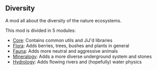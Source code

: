 Diversity
-
A mod all about the diversity of the nature ecosystems.

This mod is divided in 5 modules:
 - [Core](Core): Contains common utils and JiJ'd libraries
 - [Flora](Flora): Adds berries, trees, bushes and plants in general
 - [Fauna](Fauna): Adds more neutral and aggressive animals
 - [Mineralogy](Mineralogy): Adds a more diverse underground system and stones
 - [Hydrology](Hydrology): Adds flowing rivers and (hopefully) water physics
